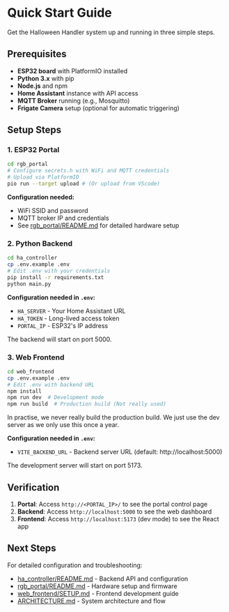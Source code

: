 # Quick Start Guide

Get the Halloween Handler system up and running in three simple steps.

## Prerequisites

- **ESP32 board** with PlatformIO installed
- **Python 3.x** with pip
- **Node.js** and npm
- **Home Assistant** instance with API access
- **MQTT Broker** running (e.g., Mosquitto)
- **Frigate Camera** setup (optional for automatic triggering)

## Setup Steps

### 1. ESP32 Portal

```bash
cd rgb_portal
# Configure secrets.h with WiFi and MQTT credentials
# Upload via PlatformIO
pio run --target upload # (Or upload from VScode)
```

**Configuration needed:**
- WiFi SSID and password
- MQTT broker IP and credentials
- See [rgb_portal/README.md](rgb_portal/README.md) for detailed hardware setup

### 2. Python Backend

```bash
cd ha_controller
cp .env.example .env
# Edit .env with your credentials
pip install -r requirements.txt
python main.py
```

**Configuration needed in `.env`:**
- `HA_SERVER` - Your Home Assistant URL
- `HA_TOKEN` - Long-lived access token
- `PORTAL_IP` - ESP32's IP address

The backend will start on port 5000.

### 3. Web Frontend

```bash
cd web_frontend
cp .env.example .env
# Edit .env with backend URL
npm install
npm run dev  # Development mode
npm run build  # Production build (Not really used)
```

In practise, we never really build the production build. We just use the dev server as we only use this once a year.

**Configuration needed in `.env`:**
- `VITE_BACKEND_URL` - Backend server URL (default: http://localhost:5000)

The development server will start on port 5173.

## Verification

1. **Portal**: Access `http://<PORTAL_IP>/` to see the portal control page
2. **Backend**: Access `http://localhost:5000` to see the web dashboard
3. **Frontend**: Access `http://localhost:5173` (dev mode) to see the React app

## Next Steps

For detailed configuration and troubleshooting:
- [ha_controller/README.md](ha_controller/README.md) - Backend API and configuration
- [rgb_portal/README.md](rgb_portal/README.md) - Hardware setup and firmware
- [web_frontend/SETUP.md](web_frontend/SETUP.md) - Frontend development guide
- [ARCHITECTURE.md](ARCHITECTURE.md) - System architecture and flow
